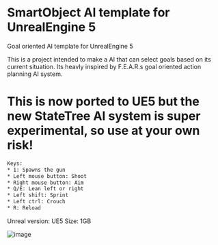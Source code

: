 # SmartObject AI template for UnrealEngine 5
Goal oriented AI template for UnrealEngine 5


This is a project intended to make a AI that can select goals based on its current situation. Its heavly inspired by F.E.A.R.s goal oriented action planning AI
system. 

# This is now ported to UE5 but the new StateTree AI system is super experimental, so use at your own risk! 

```diff
Keys:
* 1: Spawns the gun
* Left mouse button: Shoot
* Right mouse button: Aim
* Q/E: Lean left or right
* Left shift: Sprint
* Left ctrl: Crouch
* R: Reload
```


Unreal version: UE5
Size: 1GB 


![image](https://user-images.githubusercontent.com/2607194/163600633-fac52c36-c6b3-4e3d-b6d6-35e0cc707907.png)





